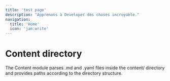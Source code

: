 ```yaml
---
title: 'test page'
description: "Apprenons à Developer des choses incroyable."
navigation:
  title: 'Home'
  icon: 'jam:write'
---
```


# Content directory

The Content module parses .md and .yaml files inside the content/ directory and provides paths according to the directory structure.

